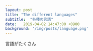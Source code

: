 ```yaml
---
layout: post
title: "The different languages"
subtitle:  "各種の言語"
date:   2019-04-02 14:47:00 +0900
background: '/img/posts/language.png'
---
```


言語がたくさん
